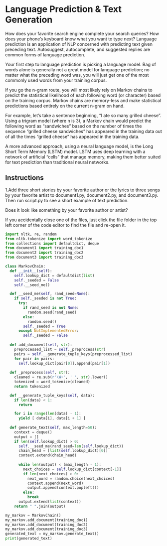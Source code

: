# Language Prediction & Text Generation
How does your favorite search engine complete your search queries? 
How does your phone’s keyboard know what you want to type next?
Language prediction is an application of NLP concerned with predicting text given preceding text. 
Autosuggest, autocomplete, and suggested replies are common forms of language prediction.

Your first step to language prediction is picking a language model. 
Bag of words alone is generally not a great model for language prediction; 
no matter what the preceding word was, you will just get one of the most commonly used words from your training corpus.

If you go the n-gram route, you will most likely rely on Markov chains
to predict the statistical likelihood of each following word (or character) based on the training corpus.
Markov chains are memory-less and make statistical predictions based entirely on the current n-gram on hand.

For example, let’s take a sentence beginning, “I ate so many grilled cheese”. 
Using a trigram model (where n is 3), a Markov chain would predict the following word as “sandwiches”
based on the number of times the sequence “grilled cheese sandwiches” has appeared in the training data out of all the times
“grilled cheese” has appeared in the training data.

A more advanced approach, using a neural language model, is the Long Short Term Memory (LSTM) model. 
LSTM uses deep learning with a network of artificial “cells” that manage memory,
making them better suited for text prediction than traditional neural networks.

## Instructions
1.Add three short stories by your favorite author or the lyrics to three songs by your favorite artist to
document1.py, document2.py, and document3.py. Then run script.py to see a short example of text prediction.

Does it look like something by your favorite author or artist?

If you accidentally close one of the files,
just click the file folder in the top left corner of the code editor to find the file and re-open it.


```python
import nltk, re, random
from nltk.tokenize import word_tokenize
from collections import defaultdict, deque
from document1 import training_doc1
from document2 import training_doc2
from document3 import training_doc3

class MarkovChain:
  def __init__(self):
    self.lookup_dict = defaultdict(list)
    self._seeded = False
    self.__seed_me()

  def __seed_me(self, rand_seed=None):
    if self._seeded is not True:
      try:
        if rand_seed is not None:
          random.seed(rand_seed)
        else:
          random.seed()
        self._seeded = True
      except NotImplementedError:
        self._seeded = False
    
  def add_document(self, str):
    preprocessed_list = self._preprocess(str)
    pairs = self.__generate_tuple_keys(preprocessed_list)
    for pair in pairs:
      self.lookup_dict[pair[0]].append(pair[1])
  
  def _preprocess(self, str):
    cleaned = re.sub(r'\W+', ' ', str).lower()
    tokenized = word_tokenize(cleaned)
    return tokenized

  def __generate_tuple_keys(self, data):
    if len(data) < 1:
      return

    for i in range(len(data) - 1):
      yield [ data[i], data[i + 1] ]
      
  def generate_text(self, max_length=50):
    context = deque()
    output = []
    if len(self.lookup_dict) > 0:
      self.__seed_me(rand_seed=len(self.lookup_dict))
      chain_head = [list(self.lookup_dict)[0]]
      context.extend(chain_head)
      
      while len(output) < (max_length - 1):
        next_choices = self.lookup_dict[context[-1]]
        if len(next_choices) > 0:
          next_word = random.choice(next_choices)
          context.append(next_word)
          output.append(context.popleft())
        else:
          break
      output.extend(list(context))
    return " ".join(output)

my_markov = MarkovChain()
my_markov.add_document(training_doc1)
my_markov.add_document(training_doc2)
my_markov.add_document(training_doc3)
generated_text = my_markov.generate_text()
print(generated_text)
